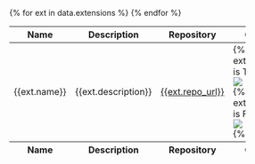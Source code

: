 <figure>
<table role="grid">
  <thead>
    <tr>
      <th scope="col">Name</th>
      <th scope="col">Description</th>
      <th scope="col">Repository</th>
      <th scope="col">Official</th>
    <th scope="col">Download</th>
    </tr>
  </thead>
  <tbody>
  {% for ext in data.extensions %}
    <tr>
      <td scope="row">{{ext.name}}</t>
      <td scope="row">{{ext.description}}</td>
      <td scope="row"><a href="{{ext.repo_url}}">{{ext.repo_url}}</a></td>
      <td scope="row">
      {% if ext.is_official is True %}
        <div class="pos">
            <img src="{% static 'svg/check.svg' %}">
        </div>
        {% elif ext.is_official is False %}
        <div class="neg">
            <img src="{% static 'svg/x.svg' %}">
        </div>
        {% endif %}
      </td>
      <td scope="row">
         <a href="{{ext.download_url}}" role="button" class="outline" download>Download</a>
      </td>
    </tr>
  {% endfor %}
  </tbody>
  <tfoot>
    <tr>
      <th scope="col">Name</th>
      <th scope="col">Description</th>
      <th scope="col">Repository</th>
      <th scope="col">Official</th>
    <th scope="col">Download</th>
    </tr>
  </tfoot>
</table>
</figure>